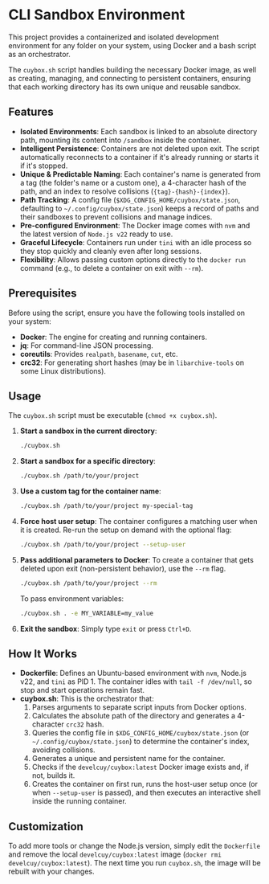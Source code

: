 # CLI Sandbox Environment

This project provides a containerized and isolated development environment for any folder on your system, using Docker and a bash script as an orchestrator.

The `cuybox.sh` script handles building the necessary Docker image, as well as creating, managing, and connecting to persistent containers, ensuring that each working directory has its own unique and reusable sandbox.

## Features

- **Isolated Environments**: Each sandbox is linked to an absolute directory path, mounting its content into `/sandbox` inside the container.
- **Intelligent Persistence**: Containers are not deleted upon exit. The script automatically reconnects to a container if it's already running or starts it if it's stopped.
- **Unique & Predictable Naming**: Each container's name is generated from a tag (the folder's name or a custom one), a 4-character hash of the path, and an index to resolve collisions (`{tag}-{hash}-{index}`).
- **Path Tracking**: A config file (`$XDG_CONFIG_HOME/cuybox/state.json`, defaulting to `~/.config/cuybox/state.json`) keeps a record of paths and their sandboxes to prevent collisions and manage indices.
- **Pre-configured Environment**: The Docker image comes with `nvm` and the latest version of `Node.js v22` ready to use.
- **Graceful Lifecycle**: Containers run under `tini` with an idle process so they stop quickly and cleanly even after long sessions.
- **Flexibility**: Allows passing custom options directly to the `docker run` command (e.g., to delete a container on exit with `--rm`).

## Prerequisites

Before using the script, ensure you have the following tools installed on your system:

- **Docker**: The engine for creating and running containers.
- **jq**: For command-line JSON processing.
- **coreutils**: Provides `realpath`, `basename`, `cut`, etc.
- **crc32**: For generating short hashes (may be in `libarchive-tools` on some Linux distributions).

## Usage

The `cuybox.sh` script must be executable (`chmod +x cuybox.sh`).

1.  **Start a sandbox in the current directory**:
    ```bash
    ./cuybox.sh
    ```

2.  **Start a sandbox for a specific directory**:
    ```bash
    ./cuybox.sh /path/to/your/project
    ```

3.  **Use a custom tag for the container name**:
    ```bash
    ./cuybox.sh /path/to/your/project my-special-tag
    ```

4.  **Force host user setup**:
    The container configures a matching user when it is created. Re-run the setup on demand with the optional flag:
    ```bash
    ./cuybox.sh /path/to/your/project --setup-user
    ```

5.  **Pass additional parameters to Docker**:
    To create a container that gets deleted upon exit (non-persistent behavior), use the `--rm` flag.
    ```bash
    ./cuybox.sh /path/to/your/project --rm
    ```
    To pass environment variables:
    ```bash
    ./cuybox.sh . -e MY_VARIABLE=my_value
    ```

6.  **Exit the sandbox**:
    Simply type `exit` or press `Ctrl+D`.

## How It Works

- **Dockerfile**: Defines an Ubuntu-based environment with `nvm`, Node.js v22, and `tini` as PID 1. The container idles with `tail -f /dev/null`, so stop and start operations remain fast.
- **cuybox.sh**: This is the orchestrator that:
    1.  Parses arguments to separate script inputs from Docker options.
    2.  Calculates the absolute path of the directory and generates a 4-character `crc32` hash.
    3.  Queries the config file in `$XDG_CONFIG_HOME/cuybox/state.json` (or `~/.config/cuybox/state.json`) to determine the container's index, avoiding collisions.
    4.  Generates a unique and persistent name for the container.
    5.  Checks if the `develcuy/cuybox:latest` Docker image exists and, if not, builds it.
    6.  Creates the container on first run, runs the host-user setup once (or when `--setup-user` is passed), and then executes an interactive shell inside the running container.

## Customization

To add more tools or change the Node.js version, simply edit the `Dockerfile` and remove the local `develcuy/cuybox:latest` image (`docker rmi develcuy/cuybox:latest`). The next time you run `cuybox.sh`, the image will be rebuilt with your changes.